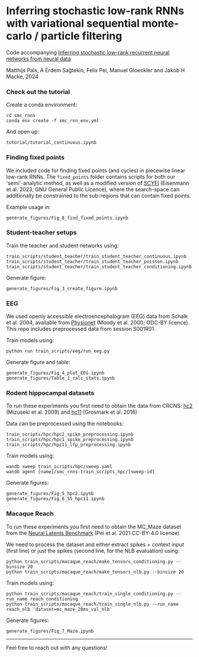 # Inferring stochastic low-rank RNNs with variational sequential monte-carlo / particle filtering
Code accompanying [Inferring stochastic low-rank recurrent neural networks from neural data](https://arxiv.org/abs/2406.16749)

Matthijs Pals, A Erdem Sağtekin, Felix Pei, Manuel Gloeckler and Jakob H Macke, 2024

### Check out the tutorial 
Create a conda environment:
```
cd smc_rnns
conda env create -f smc_rnn_env.yml
```
And open up:
```
tutorial/tutorial_continuous.ipynb
```


### Finding fixed points
We included code for finding fixed points (and cycles) in piecewise linear low-rank RNNs. The `fixed_points` folder contains scripts for both our 'semi'-analytic method, as well as a modified version of [SCYFI](https://github.com/DurstewitzLab/SCYFI) (Eisenmann et al. 2023, GNU General Public Licence), where the search-space can additionally be constrained to the sub-regions that can contain fixed points. 

Example usage in:
```
generate_figures/Fig_8_find_fixed_points.ipynb
```

### Student-teacher setups
Train the teacher and student networks using:
```
train_scripts/student_teacher/train_student_teacher_continuous.ipynb
train_scripts/student_teacher/train_student_teacher_poisson.ipynb
train_scripts/student_teacher/train_student_teacher_conditioning.ipynb
```
Generate figure:
```
generate_figures/Fig_3_create_figure.ipynb
```


### EEG
We used openly accessible electroencephalogram (EEG) data from Schalk et al. 2004, available from [Physionet](https://www.physionet.org/content/eegmmidb/1.0.0/) (Moody et al. 2000; ODC-BY licence). This repo includes preprocessed data from session S001R01.

Train models using: 
```
python run train_scripts/eeg/run_eeg.py
```
Generate figure and table:
```
generate_figures/Fig_4_plot_EEG.ipynb
generate_figures/Table_1_calc_stats.ipynb
```


### Rodent hippocampal datasets
To run these experiments you first need to obtain the data from CRCNS: [hc2](https://crcns.org/data-sets/hc/hc-2/about-hc-2) (Mizuseki et al. 2009) and [hc11](https://crcns.org/data-sets/hc/hc-11/about-hc-11) (Grosmark et al. 2016)

Data can be preprocessed using the notebooks:
```
train_scripts/hpc/hpc2_spike_preprocessing.ipynb
train_scripts/hpc/hpc1_spike_preprocessing.ipynb
train_scripts/hpc/hpc11_lfp_preprocessing.ipynb
```


Train models using:
```
wandb sweep train_scripts/hpc/sweep.yaml
wandb agent [name]/smc_rnns-train_scripts_hpc/[sweep-id]
```
Generate figures:
```
generate_figures/Fig_5_hpc2.ipynb
generate_figures/Fig_6_S5_hpc11.ipynb
```


### Macaque Reach
To run these experiments you first need to obtain the MC_Maze dataset from the [Neural Latents Benchmark](https://dandiarchive.org/dandiset/000128) (Pei et al. 2021 CC-BY-4.0 licence)

We need to process the dataset and either extract spikes + context input (first line) or just the spikes (second line, for the NLB evaluation) using:
```
python train_scripts/macaque_reach/make_tensors_conditioning.py --binsize 20
python train_scripts/macaque_reach/make_tensors_nlb.py --binsize 20
```

Train models using:
```
python train_scripts/macaque_reach/train_single_conditioning.py --run_name reach_conditioning
python train_scripts/macaque_reach/train_single_nlb.py --run_name reach_nlb 'dataset=mc_maze_20ms_val_nlb'
```

Generate figures:
```
generate_figures/Fig_7_Maze.ipynb
```
-------------------

Feel free to reach out with any questions!
